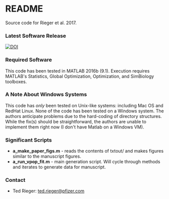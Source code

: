 # README #

Source code for Rieger et al. 2017.

### Latest Software Release
[![DOI](https://zenodo.org/badge/105279206.svg)](https://zenodo.org/badge/latestdoi/105279206)

### Required Software
This code has been tested in MATLAB 2016b (9.1). Execution requires MATLAB's Statistics, Global Optimization, Optimization, and SimBiology toolboxes.

### A Note About Windows Systems
This code has *only* been tested on Unix-like systems: including Mac OS and RedHat Linux. None of the code has been tested on a Windows system. The authors anticipate problems due to the hard-coding of directory structures. While the fix(s) should be straightforward, the authors are unable to implement them right now (I don't have Matlab on a Windows VM).

### Significant Scripts
* **a_make_paper_figs.m** - reads the contents of txtout/ and makes figures similar to the manuscript figures.
* **a_run_vpop_fit.m** - main generation script. Will cycle through methods and iterates to generate data for manuscript.

### Contact
* Ted Rieger: ted.rieger@pfizer.com

